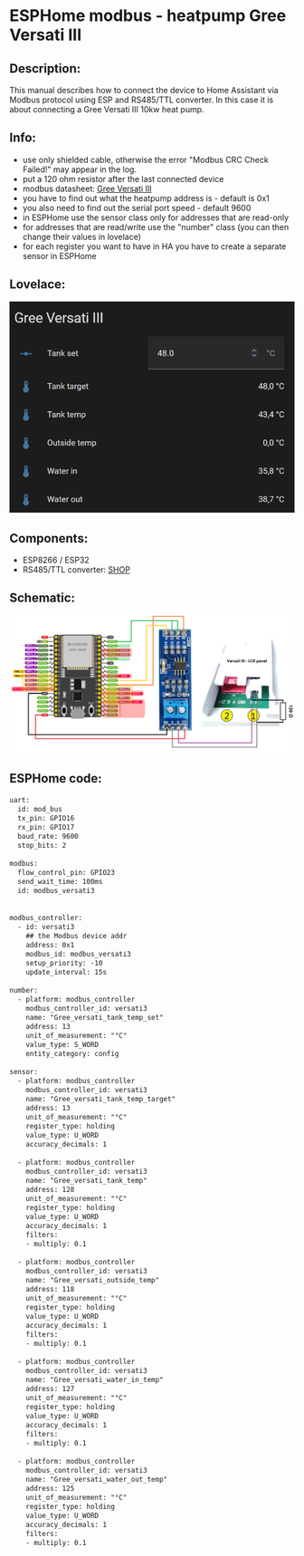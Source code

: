 # ESPHome modbus - heatpump Gree Versati III

## Description:
This manual describes how to connect the device to Home Assistant via Modbus protocol using ESP and RS485/TTL converter.
In this case it is about connecting a Gree Versati III 10kw heat pump.


## Info:
- use only shielded cable, otherwise the error "Modbus CRC Check Failed!" may appear in the log.
- put a 120 ohm resistor after the last connected device
- modbus datasheet: [Gree Versati III](https://github.com/peca2345/ESPHome-modbus-heatpump-Gree-Versati-III/blob/main/modbus-versati-iii-en.pdf)
- you have to find out what the heatpump address is - default is 0x1
- you also need to find out the serial port speed - default 9600
- in ESPHome use the sensor class only for addresses that are read-only
- for addresses that are read/write use the "number" class (you can then change their values in lovelace)
- for each register you want to have in HA you have to create a separate sensor in ESPHome


## Lovelace:
![lovelace](https://github.com/peca2345/ESPHome-modbus-heatpump-Gree-Versati-III/blob/main/IMG/Lovelace.png?raw=true)


## Components:
- ESP8266 / ESP32
- RS485/TTL converter: [SHOP](https://www.laskakit.cz/prevodnik-ttl-na-rs-485--max485/) 


## Schematic:
![Schema](https://github.com/peca2345/ESPHome-modbus-heatpump-Gree-Versati-III/blob/main/IMG/schematic.png?raw=true)


## ESPHome code:
```
uart:
  id: mod_bus
  tx_pin: GPIO16
  rx_pin: GPIO17
  baud_rate: 9600
  stop_bits: 2

modbus:
  flow_control_pin: GPIO23
  send_wait_time: 100ms
  id: modbus_versati3
  

modbus_controller:
  - id: versati3
    ## the Modbus device addr
    address: 0x1
    modbus_id: modbus_versati3
    setup_priority: -10
    update_interval: 15s
    
number:
  - platform: modbus_controller
    modbus_controller_id: versati3
    name: "Gree_versati_tank_temp_set"
    address: 13
    unit_of_measurement: "°C"
    value_type: S_WORD
    entity_category: config 
    
sensor:
  - platform: modbus_controller
    modbus_controller_id: versati3
    name: "Gree_versati_tank_temp_target"
    address: 13
    unit_of_measurement: "°C" 
    register_type: holding
    value_type: U_WORD
    accuracy_decimals: 1 

  - platform: modbus_controller
    modbus_controller_id: versati3
    name: "Gree_versati_tank_temp"
    address: 128
    unit_of_measurement: "°C" 
    register_type: holding
    value_type: U_WORD
    accuracy_decimals: 1
    filters:
    - multiply: 0.1
    
  - platform: modbus_controller
    modbus_controller_id: versati3
    name: "Gree_versati_outside_temp"
    address: 118
    unit_of_measurement: "°C" 
    register_type: holding
    value_type: U_WORD
    accuracy_decimals: 1
    filters:
    - multiply: 0.1    
    
  - platform: modbus_controller
    modbus_controller_id: versati3
    name: "Gree_versati_water_in_temp"
    address: 127
    unit_of_measurement: "°C" 
    register_type: holding
    value_type: U_WORD
    accuracy_decimals: 1
    filters:
    - multiply: 0.1

  - platform: modbus_controller
    modbus_controller_id: versati3
    name: "Gree_versati_water_out_temp"
    address: 125
    unit_of_measurement: "°C" 
    register_type: holding
    value_type: U_WORD
    accuracy_decimals: 1
    filters:
    - multiply: 0.1    
```    


